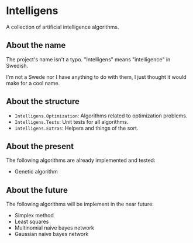 # Intelligens

A collection of artificial intelligence algorithms.

## About the name

The project's name isn't a typo. "Intelligens" means "intelligence" in Swedish.

I'm not a Swede nor I have anything to do with them, I just thought it would make for a cool name.

## About the structure

* `Intelligens.Optimization`: Algorithms related to optimization problems.
* `Intelligens.Tests`: Unit tests for all algorithms.
* `Intelligens.Extras`: Helpers and things of the sort.

## About the present

The following algorithms are already implemented and tested:

* Genetic algorithm

## About the future

The following algorithms will be implement in the near future:

* Simplex method
* Least squares
* Multinomial naive bayes network
* Gaussian naive bayes network
